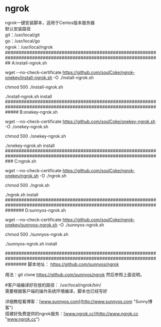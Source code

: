 # ngrok
ngrok一键安装脚本，适用于Centos版本服务器  
默认安装路径  
git：/usr/local/git  
go：/usr/local/go  
ngrok：/usr/local/ngrok 
##################################################################################################################
A:install-ngrok.sh

wget --no-check-certificate https://github.com/soulCoke/ngrok-onekey/install-ngrok.sh -O ./install-ngrok.sh

chmod 500 ./install-ngrok.sh

./install-ngrok.sh install
#####################################################################################################################
B:onekey-ngrok.sh

wget --no-check-certificate https://github.com/soulCoke/onekey-ngrok.sh -O ./onekey-ngrok.sh

chmod 500 ./onekey-ngrok.sh

./onekey-ngrok.sh install
###################################################################################################################
C:ngrok.sh

wget --no-check-certificate https://github.com/soulCoke/ngrok-onekey/ngrok.sh -O ./ngrok.sh

chmod 500 ./ngrok.sh

./ngrok.sh install
#######################################################################################################################
D:sunnyos-ngrok.sh

wget --no-check-certificate https://github.com/soulCoke/ngrok-onekey/sunnyos-ngrok.sh -O ./sunnyos-ngrok.sh

chmod 500 ./sunnyos-ngrok.sh

./sunnyos-ngrok.sh install

########################################################################################################################
脚本地址：
https://github.com/sunnyos/ngrok

用法：git clone https://github.com/sunnyos/ngrok
然后参照上面说明。

#客户端编译好存放的路径：
	/usr/local/ngrok/bin/  
需要根据客户端的操作系统环境编译，脚本也已经写好

详细教程看博客：[www.sunnyos.com](http://www.sunnyos.com "Sunny博客")  
搭建好免费提供的ngrok服务：[www.ngrok.cc](http://www.ngrok.cc "www.ngrok.cc")  
